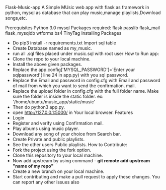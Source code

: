 Flask-Music-app
A Simple MUsic web app with flask as framework in python, mysql as database that can play music,manage playlists,Download songs,etc.

Prerequisites
Python 3.0
mysql
Packages required:
flask
passlib
flask_mail
flask_mysqldb
wtforms
bs4
TinyTag
Installing Packages
* Do pip3 install -r requirements.txt
Import sql table
* Create Database named as my_music.
* run all .sql files placed under music.sql with root user
How to Run app:
* Clone the repo to your local machine.
* Install the above given packages.
* Replace the app.config['MYSQL_PASSWORD']='Enter your sqlpassword'( line 24 in app.py) with you sql password.
* Replace the Email and password in config.cfg with Email and password of mail from which you want to send the confirmation. mail.
* Replace the upload folder in config.cfg with the full folder name. Make sure the folder is inside the static folder. ex: '/home/ubuntu/music_app/static/music'
* Then do python3 app.py.
* open http://127.0.0.1:5000/ in Your local browser.
Features
 * Login
 * Register and verify using Confirmation mail.
 * Play albums using music player.
 * Download any song of your choice from Search bar.
 * Create Private and public playlists.
 * See the other users Public playlists.
How to Contribute:
  * Fork the project using the fork option.
  * Clone this repository to your local machine.
  * Now add upstream by using command - **git remote add upstream "name of my repo"**
  * Create a new branch on your local machine.
  * Start contributing and make a pull request to apply these changes.
You can report any other issues also